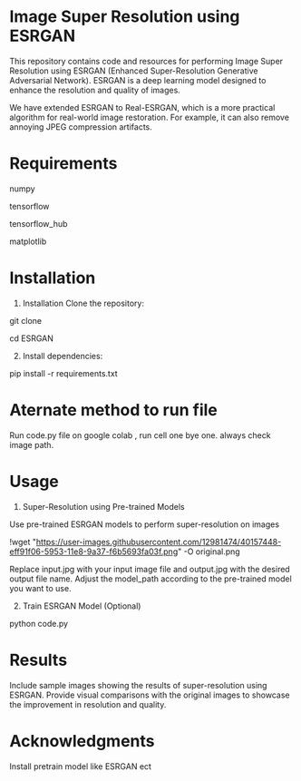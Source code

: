 # Image Super Resolution using ESRGAN


This repository contains code and resources for performing Image Super Resolution using ESRGAN (Enhanced Super-Resolution Generative Adversarial Network).
ESRGAN is a deep learning model designed to enhance the resolution and quality of images.

We have extended ESRGAN to Real-ESRGAN, which is a more practical algorithm for real-world image restoration. For example, it can also remove annoying JPEG compression artifacts.


# Requirements


numpy

tensorflow

tensorflow_hub

matplotlib

# Installation


1) Installation Clone the repository:

git clone 


cd ESRGAN

2) Install dependencies:

pip install -r requirements.txt

# Aternate method to run file


Run code.py file on google colab , run cell one bye one. always check image path.

# Usage


1) Super-Resolution using Pre-trained Models

Use pre-trained ESRGAN models to perform super-resolution on images


!wget "https://user-images.githubusercontent.com/12981474/40157448-eff91f06-5953-11e8-9a37-f6b5693fa03f.png" -O original.png


Replace input.jpg with your input image file and output.jpg with the desired output file name. Adjust the model_path according to the pre-trained model you want to use.

2) Train ESRGAN Model (Optional)

python code.py



# Results


Include sample images showing the results of super-resolution using ESRGAN. Provide visual comparisons with the original images to showcase the improvement in resolution and quality.



# Acknowledgments


Install pretrain model like ESRGAN ect
